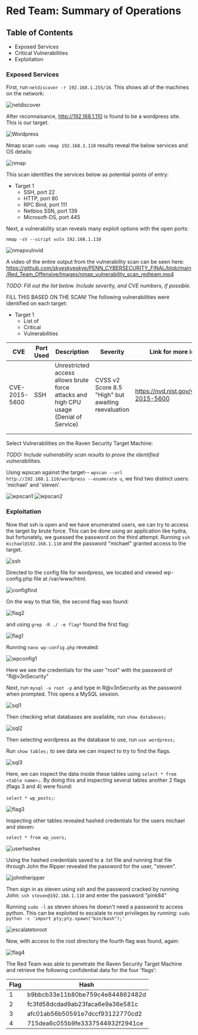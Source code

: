 # Red Team: Summary of Operations

## Table of Contents
- Exposed Services
- Critical Vulnerabilities
- Exploitation

### Exposed Services
First, run `netdiscover -r 192.168.1.255/16`. This shows all of the machines on the network:

![netdiscover](https://github.com/skyeskyeskye/PENN_CYBERSECURITY_FINAL/blob/main/Red_Team_Offensive/Images/netdiscover_picture_redteam.jpg)

After reconnaisance, http://192.168.1.110 is found to be a wordpress site. This is our target.

![Wordpress](https://github.com/skyeskyeskye/PENN_CYBERSECURITY_FINAL/blob/main/Red_Team_Offensive/Images/wordpress_website_image_redteam.jpg)

Nmap scan `sudo nmap 192.168.1.110` results reveal the below services and OS details:

![nmap](https://github.com/skyeskyeskye/PENN_CYBERSECURITY_FINAL/blob/main/Red_Team_Offensive/Images/nmap_scan_redteam.jpg)

This scan identifies the services below as potential points of entry:
- Target 1
  - SSH, port 22
  - HTTP, port 80
  - RPC Bind, port 111
  - Netbios SSN, port 139
  - Microsoft-DS, port 445

Next, a vulnerability scan reveals many exploit options with the open ports:

`nmap -sV --script vuln 192.168.1.110`

![nmapvulnvid](https://github.com/skyeskyeskye/PENN_CYBERSECURITY_FINAL/blob/main/Red_Team_Offensive/Images/nmapvulnscan1.jpg)

A video of the entire output from the vulnerability scan can be seen here: https://github.com/skyeskyeskye/PENN_CYBERSECURITY_FINAL/blob/main/Red_Team_Offensive/Images/nmap_vulnerability_scan_redteam.mp4


_TODO: Fill out the list below. Include severity, and CVE numbers, if possible._

FILL THIS BASED ON THE SCAN! The following vulnerabilities were identified on each target:
- Target 1
  - List of
  - Critical
  - Vulnerabilities

| CVE | Port Used | Description | Severity  | Link for more information |
|---|---|---|---|---|
| CVE-2015-5600  |  SSH  | Unrestricted access allows brute force attacks and high CPU usage (Denial of Service)  |CVSS v2 Score 8.5 "High" but awaiting reevaluation  | https://nvd.nist.gov/vuln/detail/CVE-2015-5600  |
|   |   |   |   |   |
|   |   |   |   |   |
 Select Vulnerabilities on the Raven Security Target Machine:
 

_TODO: Include vulnerability scan results to prove the identified vulnerabilities._

Using wpscan against the target-- `wpscan --url http://192.168.1.110/wordpress --enumerate u`, we find two distinct users: 'michael' and 'steven'.

![wpscan1](https://github.com/skyeskyeskye/PENN_CYBERSECURITY_FINAL/blob/main/Red_Team_Offensive/Images/wpscan_redteam_1.jpg)
![wpscan2](https://github.com/skyeskyeskye/PENN_CYBERSECURITY_FINAL/blob/main/Red_Team_Offensive/Images/wpscan_redteam_2.jpg)


### Exploitation
Now that ssh is open and we have enumerated users, we can try to access the target by brute force.  This can be done using an application like hydra, but fortunately, we guessed the password on the third attempt. Running `ssh michael@192.168.1.110` and the password "michael" granted access to the target.

![ssh](https://github.com/skyeskyeskye/PENN_CYBERSECURITY_FINAL/blob/main/Red_Team_Offensive/Images/SSH_as_Michael_redteam.jpg)

Directed to the config file for wordpress, we located and viewed wp-config.php file at /var/www/html.  

![configfind](https://github.com/skyeskyeskye/PENN_CYBERSECURITY_FINAL/blob/main/Red_Team_Offensive/Images/Finding_wpconfig_redteam.jpg)

On the way to that file, the second flag was found:

![flag2](https://github.com/skyeskyeskye/PENN_CYBERSECURITY_FINAL/blob/main/Red_Team_Offensive/Images/Flag2_redteam.jpg)

and using `grep -R ./ -e flag*` found the first flag:

![flag1](https://github.com/skyeskyeskye/PENN_CYBERSECURITY_FINAL/blob/main/Red_Team_Offensive/Images/flag1_Redteam.jpg)

Running `nano wp-config.php` revealed:

![wpconfig1](https://github.com/skyeskyeskye/PENN_CYBERSECURITY_FINAL/blob/main/Red_Team_Offensive/Images/WPConfig1_redteam.jpg)

Here we see the credentials for the user "root" with the password of "R@v3nSecurity"

Next, run `mysql -u root -p` and type in R@v3nSecurity as the password when prompted. This opens a MySQL session.

![sql1](https://github.com/skyeskyeskye/PENN_CYBERSECURITY_FINAL/blob/main/Red_Team_Offensive/Images/mysql_1_redteam.jpg)

Then checking what databases are available, run `show databases;`

![sql2](https://github.com/skyeskyeskye/PENN_CYBERSECURITY_FINAL/blob/main/Red_Team_Offensive/Images/mysql_2_redteam.jpg)

Then selecting wordpress as the database to use, run `use wordpress;`

Run `show tables;` to see data we can inspect to try to find the flags.

![sql3](https://github.com/skyeskyeskye/PENN_CYBERSECURITY_FINAL/blob/main/Red_Team_Offensive/Images/mysql_3_redteam.jpg)

Here, we can inspect the data inside these tables using `select * from <table name>;`. By doing this and inspecting several tables another 2 flags (flags 3 and 4) were found:

`select * wp_posts;`:

![flag3](https://github.com/skyeskyeskye/PENN_CYBERSECURITY_FINAL/blob/main/Red_Team_Offensive/Images/flag3_redteam_insidemysqlselectasterixfromwp_posts.jpg)

Inspecting other tables revealed hashed credentials for the users michael and steven:

`select * from wp_users;`

![userhashes](https://github.com/skyeskyeskye/PENN_CYBERSECURITY_FINAL/blob/main/Red_Team_Offensive/Images/mysql_4_hashes_redteam.jpg)

Using the hashed credentials saved to a .txt file and running that file through John the Ripper revealed the password for the user, "steven".

![johntheripper](https://github.com/skyeskyeskye/PENN_CYBERSECURITY_FINAL/blob/main/Red_Team_Offensive/Images/JohnCrackedHash_and_Ssh_as_root_redteam.jpg)

Then sign in as steven using ssh and the password cracked by running John:
`ssh steven@192.168.1.110` and enter the password "pink84"

Running `sudo -l` as steven shows he doesn't need a password to access python. This can be exploited to escalate to root privileges by running:
`sudo python -c 'import pty;pty.spawn("bin/bash");'`

![escalatetoroot](https://github.com/skyeskyeskye/PENN_CYBERSECURITY_FINAL/blob/main/Red_Team_Offensive/Images/Escalate_root_redteam_steven_python.jpg)

Now, with access to the root directory the fourth flag was found, again:

![flag4](https://github.com/skyeskyeskye/PENN_CYBERSECURITY_FINAL/blob/main/Red_Team_Offensive/Images/flag4_redteam.jpg)


The Red Team was able to penetrate the Raven Security Target Machine and retrieve the following confidential data for the four 'flags':

| Flag  | Hash |
| ------------- | ------------- |
| 1  | b9bbcb33e11b80be759c4e844862482d  |
| 2  | fc3fd58dcdad9ab23faca6e9a36e581c  |
| 3  | afc01ab56b50591e7dccf93122770cd2  |
| 4  | 715dea6c055b9fe3337544932f2941ce  |

